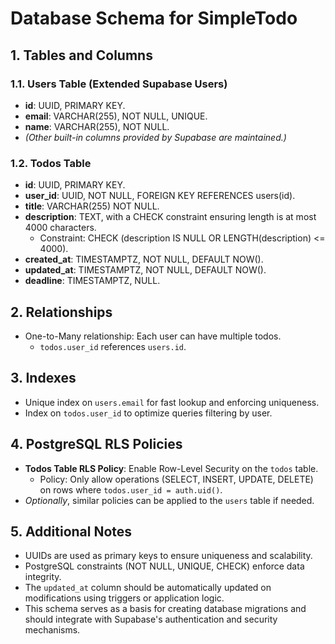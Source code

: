 # Database Schema for SimpleTodo

## 1. Tables and Columns

### 1.1. Users Table (Extended Supabase Users)
- **id**: UUID, PRIMARY KEY.
- **email**: VARCHAR(255), NOT NULL, UNIQUE.
- **name**: VARCHAR(255), NOT NULL.
- *(Other built-in columns provided by Supabase are maintained.)*

### 1.2. Todos Table
- **id**: UUID, PRIMARY KEY.
- **user_id**: UUID, NOT NULL, FOREIGN KEY REFERENCES users(id).
- **title**: VARCHAR(255) NOT NULL.
- **description**: TEXT, with a CHECK constraint ensuring length is at most 4000 characters.
  - Constraint: CHECK (description IS NULL OR LENGTH(description) <= 4000).
- **created_at**: TIMESTAMPTZ, NOT NULL, DEFAULT NOW().
- **updated_at**: TIMESTAMPTZ, NOT NULL, DEFAULT NOW().
- **deadline**: TIMESTAMPTZ, NULL.

## 2. Relationships
- One-to-Many relationship: Each user can have multiple todos.
  - `todos.user_id` references `users.id`.

## 3. Indexes
- Unique index on `users.email` for fast lookup and enforcing uniqueness.
- Index on `todos.user_id` to optimize queries filtering by user.

## 4. PostgreSQL RLS Policies
- **Todos Table RLS Policy**: Enable Row-Level Security on the `todos` table.
  - Policy: Only allow operations (SELECT, INSERT, UPDATE, DELETE) on rows where `todos.user_id = auth.uid()`.
- *Optionally*, similar policies can be applied to the `users` table if needed.

## 5. Additional Notes
- UUIDs are used as primary keys to ensure uniqueness and scalability.
- PostgreSQL constraints (NOT NULL, UNIQUE, CHECK) enforce data integrity.
- The `updated_at` column should be automatically updated on modifications using triggers or application logic.
- This schema serves as a basis for creating database migrations and should integrate with Supabase's authentication and security mechanisms. 